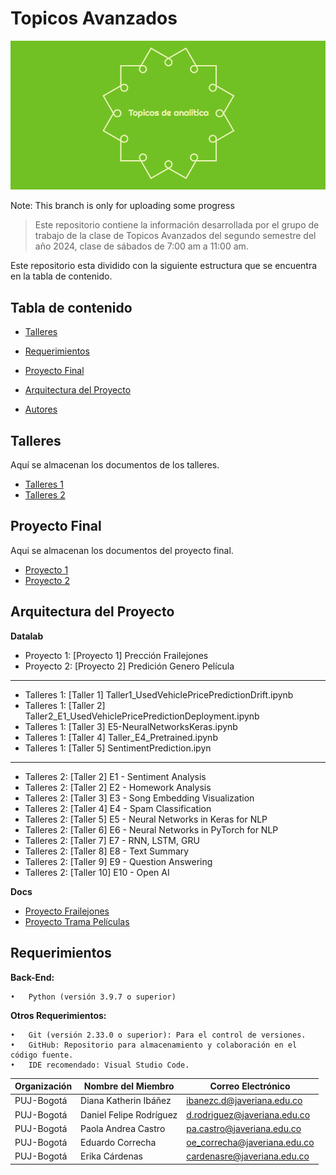 # Topicos Avanzados

![logo](images/log.png)


Note: This branch is only for uploading some progress

>Este repositorio contiene la información desarrollada por el grupo de trabajo de la clase de Topicos Avanzados del segundo semestre del año 2024, clase de sábados de 7:00 am a 11:00 am.

Este repositorio esta dividido con la siguiente estructura que se encuentra en la tabla de contenido.

## Tabla de contenido

* [Talleres](#talleres) 

* [Requerimientos](#requerimientos)
  
* [Proyecto Final](#Proyecto_Final)

* [Arquitectura del Proyecto](#arquitectura_del_proyecto) 

* [Autores](#autores)

## Talleres
Aquí se almacenan los documentos de los talleres.
* [Talleres 1](https://github.com/daferocu/Topicos-Avanzados/tree/main/datalab/Talleres)
* [Talleres 2](https://github.com/daferocu/Topicos-Avanzados/tree/main/datalab/Talleres%202)
  
## Proyecto Final
Aqui se almacenan los documentos del proyecto final.
* [Proyecto 1](https://github.com/daferocu/Topicos-Avanzados/tree/main/datalab/Proyecto%201)
* [Proyecto 2](https://github.com/daferocu/Topicos-Avanzados/tree/main/datalab/Proyecto%202)

## Arquitectura del Proyecto
**Datalab**

* Proyecto 1: [Proyecto 1] Prección Frailejones
* Proyecto 2: [Proyecto 2] Predición Genero Película
--------------------------------------------------------------------------------------
* Talleres 1: [Taller 1] Taller1_UsedVehiclePricePredictionDrift.ipynb
* Talleres 1: [Taller 2] Taller2_E1_UsedVehiclePricePredictionDeployment.ipynb
* Talleres 1: [Taller 3] E5-NeuralNetworksKeras.ipynb
* Talleres 1: [Taller 4] Taller_E4_Pretrained.ipynb
* Talleres 1: [Taller 5] SentimentPrediction.ipyn
--------------------------------------------------------------------------------------
* Talleres 2: [Taller 2] E1 - Sentiment Analysis
* Talleres 2: [Taller 2] E2 - Homework Analysis
* Talleres 2: [Taller 3] E3 - Song Embedding Visualization
* Talleres 2: [Taller 4] E4 - Spam Classification
* Talleres 2: [Taller 5] E5 - Neural Networks in Keras for NLP
* Talleres 2: [Taller 6] E6 - Neural Networks in PyTorch for NLP
* Talleres 2: [Taller 7] E7 - RNN, LSTM, GRU
* Talleres 2: [Taller 8] E8 - Text Summary
* Talleres 2: [Taller 9] E9 - Question Answering
* Talleres 2: [Taller 10] E10 - Open AI

**Docs**

* [Proyecto Frailejones](https://github.com/daferocu/Topicos-Avanzados/tree/main/docs/Proyecto%201)
* [Proyecto Trama Películas](https://github.com/daferocu/Topicos-Avanzados/tree/main/docs/Proyecto%202)

## Requerimientos

**Back-End:**

	•	Python (versión 3.9.7 o superior)

**Otros Requerimientos:**

	•	Git (versión 2.33.0 o superior): Para el control de versiones.
	•	GitHub: Repositorio para almacenamiento y colaboración en el código fuente.
	•	IDE recomendado: Visual Studio Code.

 | Organización  | Nombre del Miembro                     | Correo Electrónico            |
|---------------|----------------------------------------|-------------------------------|
| PUJ-Bogotá    | Diana Katherin Ibáñez  | ibanezc.d@javeriana.edu.co    |
| PUJ-Bogotá    | Daniel Felipe Rodríguez  | d.rodriguez@javeriana.edu.co |
| PUJ-Bogotá    | Paola Andrea Castro   | pa.castro@javeriana.edu.co    |
| PUJ-Bogotá    | Eduardo Correcha        | oe_correcha@javeriana.edu.co  |
| PUJ-Bogotá    | Erika Cárdenas     | cardenasre@javeriana.edu.co  |
